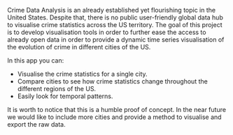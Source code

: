 Crime Data Analysis is an already established yet flourishing topic in the United States. Despite that, there is no public user-friendly global data hub to visualise crime statistics across the US territory. 
The goal of this project is to develop visualisation tools in order to further ease the access to already open data in order to provide a dynamic time series visualisation of the evolution of crime in different cities of the US.

In this app you can:

- Visualise the crime statistics for a single city.
- Compare cities to see how crime statistics change throughout the different regions of the US.
- Easily look for temporal patterns.

It is worth to notice that this is a humble proof of concept. In the near future we would like to include more cities and provide a method to visualise and export the raw data.
